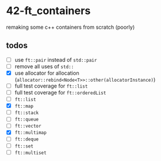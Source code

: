 # 42-ft_containers
remaking some c++ containers from scratch (poorly)

## todos
 - [ ] use `ft::pair` instead of `std::pair`
 - [ ] remove all uses of `std::`
 - [X] use allocator for allocation (`allocator::rebind<Node<T>>::other(allocatorInstance)`)
 - [ ] full test coverage for `ft::list`
 - [ ] full test coverage for `ft::orderedList`
 - [ ] `ft::list`
 - [X] `ft::map`
 - [ ] `ft::stack`
 - [ ] `ft::queue`
 - [ ] `ft::vector`
 - [X] `ft::multimap`
 - [ ] `ft::deque`
 - [ ] `ft::set`
 - [ ] `ft::multiset`

